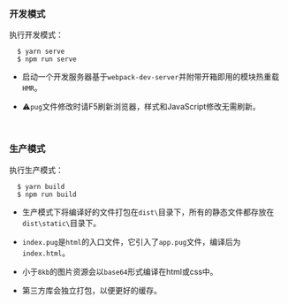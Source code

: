 ### 开发模式

执行开发模式：

```
  $ yarn serve
  $ npm run serve
```

- 启动一个开发服务器基于`webpack-dev-server`并附带开箱即用的模块热重载`HMR`。

- ⚠️`pug`文件修改时请F5刷新浏览器，样式和JavaScript修改无需刷新。

&emsp;

### 生产模式

执行生产模式：

```
  $ yarn build
  $ npm run build
```

- 生产模式下将编译好的文件打包在`dist\`目录下，所有的静态文件都存放在`dist\static\`目录下。

- `index.pug`是`html`的入口文件，它引入了`app.pug`文件，编译后为`index.html`。

- 小于`8kb`的图片资源会以`base64`形式编译在html或css中。

- 第三方库会独立打包，以便更好的缓存。